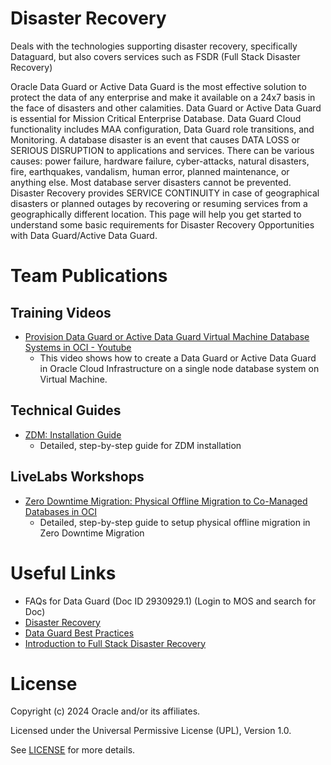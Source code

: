 # Disaster Recovery

Deals with the technologies supporting disaster recovery, specifically Dataguard, but also covers services such as FSDR (Full Stack Disaster Recovery)

Oracle Data Guard or Active Data Guard is the most effective solution to protect the data of any enterprise and make it available on a 24x7 basis in the face of disasters and other calamities. Data Guard or Active Data Guard is essential for Mission Critical Enterprise Database. Data Guard Cloud functionality includes MAA configuration, Data Guard role transitions, and Monitoring.
A database disaster is an event that causes DATA LOSS or SERIOUS DISRUPTION to applications and services. There can be various causes: power failure, hardware failure, cyber-attacks, natural disasters, fire, earthquakes, vandalism, human error, planned maintenance, or anything else. Most database server disasters cannot be prevented. Disaster Recovery provides SERVICE CONTINUITY in case of geographical disasters or planned outages by recovering or resuming services from a geographically different location. This page will help you get started to understand some basic requirements for Disaster Recovery Opportunities with Data Guard/Active Data Guard.

# Team Publications

## Training Videos

- [Provision Data Guard or Active Data Guard Virtual Machine Database Systems in OCI - Youtube](https://youtu.be/FKaJGB4IYDo?si=02tJyYj7GzR_6JVN)
    - This video shows how to create a Data Guard or Active Data Guard in Oracle Cloud Infrastructure on a single node database system on Virtual Machine.

## Technical Guides
- [ZDM: Installation Guide](https://macsdata.netlify.app/oradb/migration/zdm/installation)
    - Detailed, step-by-step guide for ZDM installation



## LiveLabs Workshops
- [Zero Downtime Migration: Physical Offline Migration to Co-Managed Databases in OCI](https://apexapps.oracle.com/pls/apex/dbpm/r/livelabs/view-workshop?wid=3568)
    - Detailed, step-by-step guide to setup physical offline migration in Zero Downtime Migration



# Useful Links

- FAQs for Data Guard (Doc ID 2930929.1) (Login to MOS and search for Doc)
- [Disaster Recovery](https://www.oracle.com/cloud/backup-and-disaster-recovery/what-is-disaster-recovery/#cloud-based-deployment)
- [Data Guard Best Practices](https://docs.oracle.com/en/database/oracle/oracle-database/19/haovw/oracle-data-guard-best-practices.html)
- [Introduction to Full Stack Disaster Recovery](https://www.youtube.com/watch?v=GiyFs8Cpksg&t=587s)

# License

Copyright (c) 2024 Oracle and/or its affiliates.

Licensed under the Universal Permissive License (UPL), Version 1.0.

See [LICENSE](https://github.com/oracle-devrel/technology-engineering/blob/main/LICENSE) for more details.
